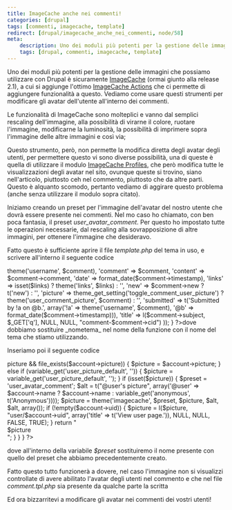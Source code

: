 ```yaml
---
title: ImageCache anche nei commenti!
categories: [drupal]
tags: [commenti, imagecache, template]
redirect: [drupal/imagecache_anche_nei_commenti, node/58]
meta:
    description: Uno dei moduli più potenti per la gestione delle immagini che possiamo utilizzare con Drupal è sicuramente <a href="http://drupal.org/project/imagecache">ImageCache</a> (ormai giunto alla release 2.1), a cui si aggiunge l'ottimo <a href="http://drupal.org/project/imagecache_actions">ImageCache Actions</a> che ci permette di aggiungere funzionalità a questo. Vediamo come usare questi strumenti per modificare gli avatar dell'utente all'interno dei commenti.
    tags: [drupal, commenti, imagecache, template]
---
```

Uno dei moduli più potenti per la gestione delle immagini che possiamo utilizzare con Drupal è sicuramente <a href="http://drupal.org/project/imagecache">ImageCache</a> (ormai giunto alla release 2.1), a cui si aggiunge l'ottimo <a href="http://drupal.org/project/imagecache_actions">ImageCache Actions</a> che ci permette di aggiungere funzionalità a questo. Vediamo come usare questi strumenti per modificare gli avatar dell'utente all'interno dei commenti.
<!--break-->
Le funzionalità di ImageCache sono molteplici e vanno dal semplici rescaling dell'immagine, alla possibilità di virarne il colore, ruotare l'immagine, modificarne la luminosità, la possibilità di imprimere sopra l'immagine delle altre immagini e così via;

Questo strumento, però, non permette la modifica diretta degli avatar degli utenti, per permettere questo vi sono diverse possibilità, una di queste è quella di utilizzare il modulo <a href="http://drupal.org/project/imagecache_profiles">ImageCache Profiles</a>, che però modifica tutte le visualizzazioni degli avatar nel sito, ovunque queste si trovino, siano nell'articolo, piuttosto ceh nel commento, piuttosto che da altre parti. Questo è alquanto scomodo, pertanto vediamo di aggirare questo problema (anche senza utilizzare il modulo sopra citato).

Iniziamo creando un preset per l'immagine dell'avatar del nostro utente che dovrà essere presente nei commenti. Nel mo caso ho chiamato, con ben poca fantasia, il preset _user_avatar_comment_. Per questo ho impostato tutte le operazioni necessarie, dal rescaling alla sovrapposizione di altre immagini, per ottenere l'immagine che desideravo.

Fatto questo è sufficiente aprire il file _template.php_ del tema in uso, e scrivere all'interno il seguente codice
<?php
function nometema_comment($comment, $links = 0) {
  return _phptemplate_callback('comment', array(
    'author'    => theme('username', $comment),
    'comment'   => $comment,
    'content'   => $comment->comment,
    'date'      => format_date($comment->timestamp),
    'links'     => isset($links) ? theme('links', $links) : '',
    'new'       => $comment->new ? t('new') : '',
    'picture'   => theme_get_setting('toggle_comment_user_picture') ? theme('user_comment_picture', $comment) : '',
    'submitted' => t('Submitted by !a on @b.',
                      array('!a' => theme('username', $comment),
                            '@b' => format_date($comment->timestamp))),
    'title'     => l($comment->subject, $_GET['q'], NULL, NULL, "comment-$comment->cid")
  ));
}
?>dove dobbiamo sostituire _nometema_ nel nome della funzione con il nome del tema che stiamo utilizzando.

Inseriamo poi il seguente codice
<?php
function theme_user_comment_picture($account) {
  if (variable_get('user_pictures', 0)) {
    if ($account->picture && file_exists($account->picture)) {
      $picture = $account->picture;
    }
    else if (variable_get('user_picture_default', '')) {
      $picture = variable_get('user_picture_default', '');
    }
    if (isset($picture)) {
      $preset = 'user_avatar_comment';
      $alt = t("@user's picture", array('@user' => $account->name ? $account->name : variable_get('anonymous', t('Anonymous'))));
      $picture = theme('imagecache', $preset, $picture, $alt, $alt, array());
      if (!empty($account->uid)) {
        $picture = l($picture, "user/$account->uid", array('title' => t('View user page.')), NULL, NULL, FALSE, TRUE);
      }
      return "<div class=\"comment-picture\">$picture</div>";
    }
  }
}
?>
dove all'interno della variabile _$preset_ sostituiremo il nome presente con quello del preset che abbiamo precedentemente creato.

Fatto questo tutto funzionerà a dovere, nel caso l'immagine non si visualizzi controllate di avere abilitato l'avatar degli utenti nel commento e che nel file _comment.tpl.php_ sia presente da qualche parte la scritta
<?php
print $picture
?>
Ed ora bizzarritevi a modificare gli avatar nei commenti dei vostri utenti!
